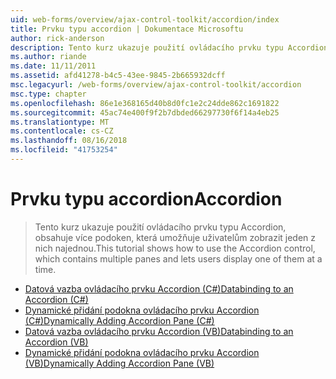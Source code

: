 ```yaml
---
uid: web-forms/overview/ajax-control-toolkit/accordion/index
title: Prvku typu accordion | Dokumentace Microsoftu
author: rick-anderson
description: Tento kurz ukazuje použití ovládacího prvku typu Accordion, obsahuje více podoken, která umožňuje uživatelům zobrazit jeden z nich najednou.
ms.author: riande
ms.date: 11/11/2011
ms.assetid: afd41278-b4c5-43ee-9845-2b665932dcff
msc.legacyurl: /web-forms/overview/ajax-control-toolkit/accordion
msc.type: chapter
ms.openlocfilehash: 86e1e368165d40b8d0fc1e2c24dde862c1691822
ms.sourcegitcommit: 45ac74e400f9f2b7dbded66297730f6f14a4eb25
ms.translationtype: MT
ms.contentlocale: cs-CZ
ms.lasthandoff: 08/16/2018
ms.locfileid: "41753254"
---
```

<a name="accordion"></a><span data-ttu-id="f327f-103">Prvku typu accordion</span><span class="sxs-lookup"><span data-stu-id="f327f-103">Accordion</span></span>
====================
> <span data-ttu-id="f327f-104">Tento kurz ukazuje použití ovládacího prvku typu Accordion, obsahuje více podoken, která umožňuje uživatelům zobrazit jeden z nich najednou.</span><span class="sxs-lookup"><span data-stu-id="f327f-104">This tutorial shows how to use the Accordion control, which contains multiple panes and lets users display one of them at a time.</span></span>


- [<span data-ttu-id="f327f-105">Datová vazba ovládacího prvku Accordion (C#)</span><span class="sxs-lookup"><span data-stu-id="f327f-105">Databinding to an Accordion (C#)</span></span>](databinding-to-an-accordion-cs.md)
- [<span data-ttu-id="f327f-106">Dynamické přidání podokna ovládacího prvku Accordion (C#)</span><span class="sxs-lookup"><span data-stu-id="f327f-106">Dynamically Adding Accordion Pane (C#)</span></span>](dynamically-adding-an-accordion-pane-cs.md)
- [<span data-ttu-id="f327f-107">Datová vazba ovládacího prvku Accordion (VB)</span><span class="sxs-lookup"><span data-stu-id="f327f-107">Databinding to an Accordion (VB)</span></span>](databinding-to-an-accordion-vb.md)
- [<span data-ttu-id="f327f-108">Dynamické přidání podokna ovládacího prvku Accordion (VB)</span><span class="sxs-lookup"><span data-stu-id="f327f-108">Dynamically Adding Accordion Pane (VB)</span></span>](dynamically-adding-an-accordion-pane-vb.md)
